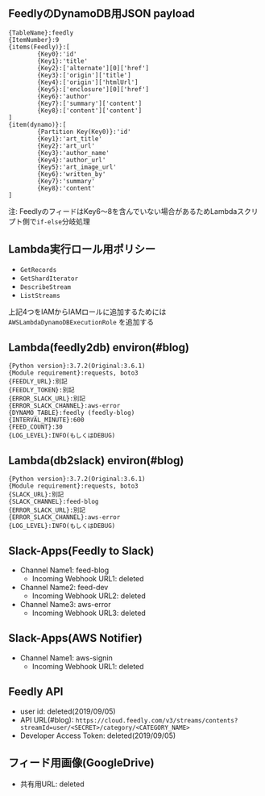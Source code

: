## FeedlyのDynamoDB用JSON payload
```
{TableName}:feedly
{ItemNumber}:9
{items(Feedly)}:[
        {Key0}:'id'
        {Key1}:'title'
        {Key2}:['alternate'][0]['href']
        {Key3}:['origin']['title']
        {Key4}:['origin']['htmlUrl']
        {Key5}:['enclosure'][0]['href']
        {Key6}:'author'
        {Key7}:['summary']['content']
        {Key8}:['content']['content']
]
{item(dynamo)}:[
        {Partition Key(Key0)}:'id'
        {Key1}:'art_title'
        {Key2}:'art_url'
        {Key3}:'author_name'
        {Key4}:'author_url'
        {Key5}:'art_image_url'
        {Key6}:'written_by'
        {Key7}:'summary'
        {Key8}:'content'
]
```

注: FeedlyのフィードはKey6～8を含んでいない場合があるためLambdaスクリプト側で`if-else`分岐処理

## Lambda実行ロール用ポリシー
- `GetRecords`
- `GetShardIterator`
- `DescribeStream`
- `ListStreams`

上記4つをIAMからIAMロールに追加するためには
`AWSLambdaDynamoDBExecutionRole`
を追加する

## Lambda(feedly2db) environ(#blog)
```
{Python version}:3.7.2(Original:3.6.1)
{Module requirement}:requests, boto3
{FEEDLY_URL}:別記
{FEEDLY_TOKEN}:別記
{ERROR_SLACK_URL}:別記
{ERROR_SLACK_CHANNEL}:aws-error
{DYNAMO_TABLE}:feedly (feedly-blog)
{INTERVAL_MINUTE}:600
{FEED_COUNT}:30
{LOG_LEVEL}:INFO(もしくはDEBUG)
```

## Lambda(db2slack) environ(#blog)
```
{Python version}:3.7.2(Original:3.6.1)
{Module requirement}:requests, boto3
{SLACK_URL}:別記
{SLACK_CHANNEL}:feed-blog
{ERROR_SLACK_URL}:別記
{ERROR_SLACK_CHANNEL}:aws-error
{LOG_LEVEL}:INFO(もしくはDEBUG)
```

## Slack-Apps(Feedly to Slack)
- Channel Name1: feed-blog
    - Incoming Webhook URL1: deleted
- Channel Name2: feed-dev
    - Incoming Webhook URL2: deleted
- Channel Name3: aws-error
    - Incoming Webhook URL3: deleted

## Slack-Apps(AWS Notifier)
- Channel Name1: aws-signin
    - Incoming Webhook URL1: deleted

## Feedly API
- user id: deleted(2019/09/05)
- API URL(#blog): `https://cloud.feedly.com/v3/streams/contents?streamId=user/<SECRET>/category/<CATEGORY_NAME>`
- Developer Access Token: deleted(2019/09/05)

## フィード用画像(GoogleDrive)
- 共有用URL: deleted
